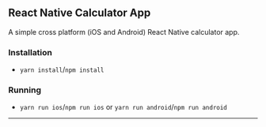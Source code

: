 ## React Native Calculator App

A simple cross platform (iOS and Android) React Native calculator app. 



### Installation

- `yarn install`/`npm install`

### Running

- `yarn run ios`/`npm run ios` or `yarn run android`/`npm run android`

---

